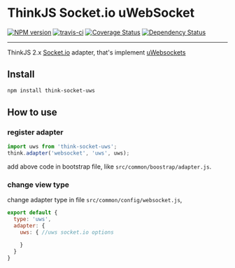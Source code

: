 # ThinkJS Socket.io uWebSocket

[![NPM version](https://img.shields.io/npm/v/think-socket-uws.svg?style=flat-square)](http://badge.fury.io/js/think-socket-uws)
[![travis-ci](https://img.shields.io/travis/im-kulikov/think-socket-uws.svg?style=flat-square)](https://travis-ci.org/im-kulikov/think-socket-uws)
[![Coverage Status](https://img.shields.io/coveralls/im-kulikov/think-socket-uws.svg?style=flat-square)](https://coveralls.io/github/im-kulikov/think-socket-uws)
[![Dependency Status](https://david-dm.org/im-kulikov/think-socket-uws.svg)](https://david-dm.org/im-kulikov/think-socket-uws)

-----

ThinkJS 2.x [Socket.io](https://github.com/socketio/socket.io) adapter, that's implement [uWebsockets](https://github.com/uWebSockets/uWebSockets)

## Install

```sh
npm install think-socket-uws
```

## How to use

### register adapter

```js
import uws from 'think-socket-uws';
think.adapter('websocket', 'uws', uws);
```

add above code in bootstrap file, like `src/common/boostrap/adapter.js`.

### change view type

change adapter type in file `src/common/config/websocket.js`,

```js
export default {
  type: 'uws',
  adapter: {
    uws: { //uws socket.io options

    }
  }
}
```
